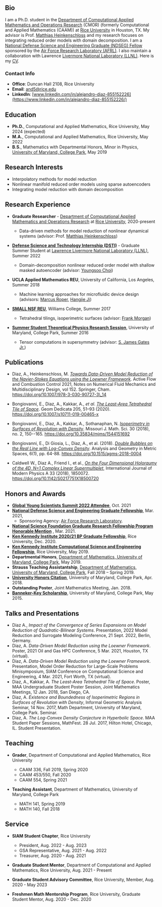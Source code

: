 ## Bio
I am a Ph.D. student in the
[Department of Computational Applied Mathematics and Operations Research](https://cmor.rice.edu/) (CMOR)
(formerly Computational and Applied Mathematics (CAAM)) at 
[Rice University](https://www.rice.edu/) in Houston, TX. My 
advisor is Prof. [Matthias Heinkenschloss](https://www.caam.rice.edu/~heinken/)
and my research focuses on integrating reduced order models with domain decomposition. 
I am a [National Defense Science and Engineering Graduate (NDSEG) Fellow](https://ndseg.org/)
sponsored by the [Air Force Research Laboratory (AFRL)](https://www.afrl.af.mil/). 
I also maintain a collaboration with Lawrence [Livermore National Laboratory (LLNL)](https://www.llnl.gov/). 
Here is my [CV](ad_cv.pdf).

### Contact Info 
- **Office**: Duncan Hall 2108, Rice University
- **Email**: and5@rice.edu
- **LinkedIn**: [www.linkedin.com/in/alejandro-diaz-855152226](https://www.linkedin.com/in/alejandro-diaz-855152226/)

## Education 
- **Ph.D.**, Computational and Applied Mathematics, Rice University, May 2024 (expected)
- **M.A.**, Computational and Applied Mathematics, Rice University, May 2022
- **B.S.**, Mathematics with Departmental Honors, Minor in Physics, [University of Maryland, College Park](https://www-math.umd.edu/), May 2019

## Research Interests
- Interpolatory methods for model reduction
- Nonlinear manifold reduced order models using sparse autoencoders
- Integrating model reduction with domain decomposition

## Research Experience
- **Graduate Researcher** - [Department of Computational Applied Mathematics and Operations Research](https://cmor.rice.edu/) at [Rice University](https://www.rice.edu/), 2020-present
  - Data-driven methods for model reduction of nonlinear dynamical systems (advisor: Prof. [Matthias Heinkenschloss](https://www.caam.rice.edu/~heinken/))
- [**Defense Science and Technology Internship (DSTI)**](https://wci.llnl.gov/careers/students) - Graduate Summer Student at [Lawrence Livermore National Laboratory 
(LLNL)](https://www.llnl.gov/), Summer 2022
  - Domain-decomposition nonlinear reduced order model with shallow masked autoencoder (advisor: [Youngsoo Choi](https://people.llnl.gov/choi15))

- **UCLA Applied Mathematics REU**, University of California, Los Angeles, Summer 2018
  - Machine learning approaches for microfluidic device design (advisors: [Marcus Roper](https://www.math.ucla.edu/people/ladder/mroper), [Hangjie Ji](https://hji5.math.ncsu.edu/))

- [**SMALL NSF REU**](https://math.williams.edu/small/), Williams College, Summer 2017
  - Tetrahedral tilings, isoperimetric surfaces (advisor: [Frank Morgan](https://math.williams.edu/morgan/))

- [**Summer Student Theoretical Physics Research Session**](https://cmns.umd.edu/news-events/features/3598), University of Maryland, College Park, Summer 2016
  - Tensor computations in supersymmetry (advisor: [S. James Gates Jr.](https://watson.brown.edu/people/faculty-fellows/gates))

## Publications
- Diaz, A., Heinkenschloss, M. [_Towards Data-Driven Model Reduction of the Navier-Stokes Equations using the Loewner Framework_](https://doi.org/10.1007/978-3-030-90727-3_14). Active Flow and Combustion Control 2021, Notes on Numerical Fluid Mechanics and Multidisciplinary Design, vol 152. Springer, Cham. https://doi.org/10.1007/978-3-030-90727-3\_14

- Bongiovanni, E., Diaz, A., Kakkar, A., _et al_. [_The Least-Area Tetrahedral Tile of Space_](https://doi.org/10.1007/s10711-019-00465-x). Geom Dedicata 205, 51–93 (2020). https://doi.org/10.1007/s10711-019-00465-x

- Bongiovanni, E., Diaz, A., Kakkar, A., Sothanaphan, N. [_Isoperimetry in Surfaces of Revolution with Density_](https://doi.org/10.35834/mjms/1544151692). Missouri J. Math. Sci. 30 (2018), no. 2, 150--165. https://doi.org/10.35834/mjms/1544151692

- Bongiovanni, E., Di Giosia, L., Diaz, A., et al. (2018). [_Double Bubbles on the Real Line with Log-Convex Density_](https://doi.org/10.1515/agms-2018-0004). Analysis and Geometry in Metric Spaces, 6(1), pp. 64-88. https://doi.org/10.1515/agms-2018-0004

- Caldwell W., Diaz A., Friend I., et al., [_On the Four Dimensional Holoraumy of the 4D, N=1 Complex Linear Supermultiplet_](https://doi.org/10.1142/S0217751X18500720), International Journal of Modern Physics A 33 (2018), 1850072. https://doi.org/10.1142/S0217751X18500720

## Honors and Awards
- [**Global Young Scientists Summit 2022 Attendee**](https://www.nrf.gov.sg/gyss/home), Oct. 2021
- [**National Defense Science and Engineering Graduate Fellowship**](https://ndseg.org/), Mar. 2021,
  - Sponsoring Agency: [Air Force Research Laboratory](https://www.afrl.af.mil/).
- [**National Science Foundation Graduate Research Fellowship Program Honorable Mention**](https://www.nsfgrfp.org/) , Mar. 2021.
- [**Ken Kennedy Institute 2020/21 BP Graduate Fellowship**](https://kenkennedy.rice.edu/fellowships/bp), Rice University, Dec. 2020.
- [**Ken Kennedy Institute Computational Science and Engineering Fellowship**](https://kenkennedy.rice.edu/funding/recruiting-fellowships), Rice University, May 2019.
- **Departmental Honors**, [Department of Mathematics, University of Maryland, College Park](https://www-math.umd.edu/), May 2019.
- **Strauss Teaching Assistantship**, [Department of Mathematics, University of Maryland, College Park](https://www-math.umd.edu/), Fall 2018 – Spring 2019.
- [**University Honors Citation**](http://universityhonors.umd.edu/citation/), University of Maryland, College Park, Apr. 2018.
- **Outstanding Poster**, Joint Mathematics Meeting, Jan. 2018.
- [**Banneker-Key Scholarship**](https://www.bannekerkey.umd.edu/), University of Maryland, College Park, May 2015.

## Talks and Presentations
- Diaz A., _Impact of the Convergence of Series Expansions on Model Reduction of Quadratic-Bilinear Systems_. Presentation, 2022 Model Reduction and Surrogate Modeling Conference, 21 Sept. 2022, Berlin, Germany.
- Diaz, A. _Data-Driven Model Reduction using the Loewner Framework_. Poster, 2021 Oil and Gas HPC Conference, 5 Mar. 2021, Houston, TX (virtual).
- Diaz, A. _Data-Driven Model Reduction using the Loewner Framework_. Presentation,
Model Order Reduction for Large-Scale Problems Minisymposium, SIAM Conference on Computational Science and Engineering, 4 Mar. 2021, Fort Worth, TX (virtual).
- Diaz, A., Kakkar, A. _The Least-Area Tetrahedral Tile of Space_. Poster, MAA Undergraduate Student Poster Session, Joint Mathematics Meetings, 12 Jan. 2018, San Diego, CA.
- Diaz, A. _Existence and Boundedness of Isoperimetric Regions in Surfaces of Revolution with Density_, Informal Geometric Analysis Seminar, 14 Nov. 2017, Math Department, University of Maryland, College Park. Seminar.
- Diaz, A. _The Log-Convex Density Conjecture in Hyperbolic Space_. MAA Student Paper Sessions, MathFest. 28 Jul. 2017, Hilton Hotel, Chicago, IL. Student Presentation.

## Teaching
- **Grader**, Department of Computational and Applied Mathematics, Rice University
  - CAAM 336, Fall 2019, Spring 2020
  - CAAM 453/550, Fall 2020
  - CAAM 554, Spring 2021

- **Teaching Assistant**, Department of Mathematics, University of Maryland, College Park
  - MATH 141, Spring 2019
  - MATH 140, Fall 2018

## Service
- **SIAM Student Chapter**, Rice University
  - President, Aug. 2022 - Aug. 2023
  - GSA Representative, Aug. 2021 - Aug. 2022 
  - Treasurer, Aug. 2020 - Aug. 2021

- **Graduate Student Mentor**, Department of Computational and Applied Mathematics, Rice University,
Aug. 2021 - Present
- **Graduate Student Advisory Committee**, Rice University, Member, Aug. 2020 - May 2023
- **Freshmen Math Mentorship Program**, Rice University, Graduate Student Mentor, Aug. 2020 - Dec. 2020
